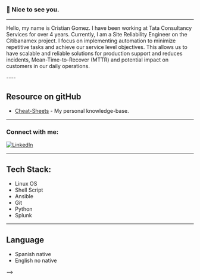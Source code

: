 ### :wave: Nice to see you.
----
<p class="text-justify">
Hello, my name is Cristian Gomez. I have been working at Tata Consultancy Services for over 4 years. Currently, I am a Site Reliability Engineer on the Citibanamex project. I focus on implementing automation to minimize repetitive tasks and achieve our service level objectives. This allows us to have scalable and reliable solutions for production support and reduces incidents, Mean-Time-to-Recover (MTTR) and potential impact on customers in our daily operations.
</p>
----

## Resource on gitHub
- [Cheat-Sheets](https://github.com/Crissassun/Linux-Cheat-Sheets) -  My personal knowledge-base.

----

<h3 align="left">Connect with me:</h3>

[![LinkedIn](https://img.shields.io/badge/LinkedIn-%230077B5.svg?logo=linkedin&logoColor=white)](https://linkedin.com/in/agcristian) 

----
## Tech Stack:

- Linux OS
- Shell Script
- Ansible
- Git 
- Python 
- Splunk

----

## Language

- Spanish native
- English no native

-->
